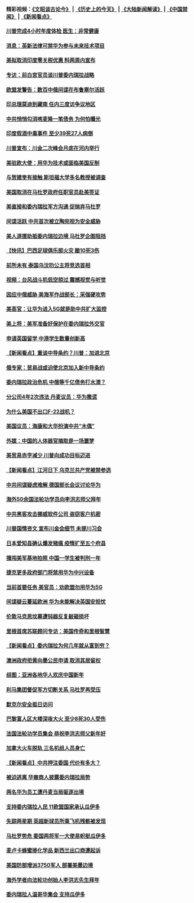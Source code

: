 #### 精彩视频：[《文昭谈古论今》](http://45.32.25.56/wenzhao) | [《历史上的今天》](http://45.32.25.56/today-in-history) | [《大陆新闻解读》](http://45.32.25.56/ntdtv-comedy) | [《中国禁闻》](http://45.32.25.56/ntdtv-news) | [《新闻看点》](http://45.32.25.56/news-insight) 

 #### [川普完成4小时年度体检 医生：非常健康](../pages/nsc418/n11034715.md?t=02100631) 

#### [消息：英新法律可禁华为参与未来技术项目](../pages/nsc418/n11034647.md?t=02100631) 

#### [美拟取消印度零关税优惠 料两周内宣布](../pages/nsc418/n11034785.md?t=02100631) 

#### [专访：前白宫官员谈川普委内瑞拉战略](../pages/nsc418/n11032742.md?t=02100631) 

#### [欧盟发警告：数百中俄间谍在布鲁塞尔活跃](../pages/nsc418/n11034561.md?t=02100631) 

#### [印总理莫迪到藏南 任内三度访争议地区](../pages/nsc418/n11034513.md?t=02100631) 

#### [中共悄悄勾消喀麦隆一笔债务 为何怕曝光](../pages/nsc418/n11029114.md?t=02100631) 

#### [印度假酒中毒事件 至少39死27人病倒](../pages/nsc418/n11034259.md?t=02100631) 

#### [川普宣布：川金二次峰会月底在河内举行](../pages/nsc418/n11034200.md?t=02100631) 

#### [美驻欧大使：用华为技术或面临美国反制](../pages/nsc418/n11033036.md?t=02100631) 

#### [与贺建奎有接触 斯坦福大学多名教授被调查](../pages/nsc418/n11033215.md?t=02100631) 

#### [美国取消在马杜罗政府任职官员赴美签证](../pages/nsc418/n11033030.md?t=02100631) 

#### [美直接和委内瑞拉军方沟通 促抛弃马杜罗](../pages/nsc418/n11032973.md?t=02100631) 

#### [间谍活跃 中共首次被立陶宛视为安全威胁](../pages/nsc418/n11032894.md?t=02100631) 

#### [美人道援助抵委内瑞拉边境 马杜罗企图阻挡](../pages/nsc418/n11032425.md?t=02100631) 

#### [【快讯】巴西足球俱乐部火灾 酿10死3伤](../pages/nsc418/n11032432.md?t=02100631) 

#### [前所未有 泰国乌汶叻公主将竞选首相](../pages/nsc418/n11032312.md?t=02100631) 

#### [视频：台风战斗机低空掠过 震撼视觉与听觉](../pages/nsc418/n11032320.md?t=02100631) 

#### [因应中俄威胁 美海军作战部长：采强硬攻势](../pages/nsc418/n11032214.md?t=02100631) 

#### [美高官：让华为进入5G就是助中共扩大监控](../pages/nsc418/n11031398.md?t=02100631) 

#### [美上将：美军准备好保护在委内瑞拉外交官](../pages/nsc418/n11031207.md?t=02100631) 

#### [申请英国留学 中港学生数量创新高](../pages/nsc418/n11031065.md?t=02100631) 

#### [【新闻看点】重谈中导条约？川普：加进北京](../pages/nsc418/n11031006.md?t=02100631) 

#### [俄专家：贸易战或迫使北京加入新中导条约](../pages/nsc418/n11031121.md?t=02100631) 

#### [委内瑞拉政治危机 中俄等千亿债务打水漂？](../pages/nsc418/n11030947.md?t=02100631) 

#### [分公司4年2次违法 丹麦议员：华为撒谎](../pages/nsc418/n11030843.md?t=02100631) 

#### [为什么美国不出口F-22战机？](../pages/nsc418/n11030207.md?t=02100631) 

#### [美国议员：海康和大华扮演中共“木偶”](../pages/nsc418/n11029708.md?t=02100631) 

#### [外媒：中国的人体器官摘取是一场噩梦](../pages/nsc418/n11028665.md?t=02100631) 

#### [美贸易赤字减少 川普向成功目标迈进](../pages/nsc418/n11028907.md?t=02100631) 

#### [【新闻看点】江河日下 乌克兰共产党被禁参选](../pages/nsc418/n11028799.md?t=02100631) 

#### [中共间谍疑虑难解 德国部长会议讨论华为](../pages/nsc418/n11028800.md?t=02100631) 

#### [海外50余国法轮功学员向李洪志师父拜年](../pages/nsc418/n11010610.md?t=02100631) 

#### [中共黑客攻击挪威软件公司 盗窃客户机密](../pages/nsc418/n11028364.md?t=02100631) 

#### [川普国情咨文 宣布川金会细节 未提川习会](../pages/nsc418/n11027745.md?t=02100631) 

#### [日本爱知县确认爆发猪瘟 疫情扩至五个府县](../pages/nsc418/n11027747.md?t=02100631) 

#### [擅闯美军基地拍照 中国一学生被判刑一年](../pages/nsc418/n11026750.md?t=02100631) 

#### [捷克更多政府部门将禁用华为中兴设备](../pages/nsc418/n11026591.md?t=02100631) 

#### [当前首要任务 美官员：劝欧盟勿用华为5G](../pages/nsc418/n11026496.md?t=02100631) 

#### [间谍疑云蔓延欧洲 华为未能解决英国安担忧](../pages/nsc418/n11026440.md?t=02100631) 

#### [伦敦马克思坟墓遭钝器反复敲砸损坏](../pages/nsc418/n11026332.md?t=02100631) 

#### [里根首席苏联顾问专访：美国传奇和里根智慧](../pages/nsc418/n10994668.md?t=02100631) 

#### [【新闻看点】委内瑞拉为何几年就从富到穷？](../pages/nsc418/n11026084.md?t=02100631) 

#### [澳洲政府拒黄向墨公民申请 取消其居留权](../pages/nsc418/n11026280.md?t=02100631) 

#### [组图：亚洲各地华人欢庆中国新年](../pages/nsc418/n11026068.md?t=02100631) 

#### [利马集团督促军方切断关系 马杜罗再受压](../pages/nsc418/n11026011.md?t=02100631) 

#### [默克尔安全抵日访问](../pages/nsc418/n11025775.md?t=02100631) 

#### [巴黎富人区大楼深夜大火 至少8死30人受伤](../pages/nsc418/n11025606.md?t=02100631) 

#### [法国法轮功学员集会 恭祝李洪志师父新年好](../pages/nsc418/n11024635.md?t=02100631) 

#### [加拿大火车脱轨 三名机组人员身亡](../pages/nsc418/n11025490.md?t=02100631) 

#### [【新闻看点】中共押注委国 代价有多大？](../pages/nsc418/n11024040.md?t=02100631) 

#### [被迫逃离 华裔商人披露委内瑞拉局势](../pages/nsc418/n11024109.md?t=02100631) 

#### [两名华为员工遭丹麦当局驱逐出境](../pages/nsc418/n11024140.md?t=02100631) 

#### [支持委内瑞拉人民 11欧盟国家承认瓜伊多](../pages/nsc418/n11023955.md?t=02100631) 

#### [失踪两星期 英超新球员所乘飞机残骸被发现](../pages/nsc418/n11023876.md?t=02100631) 

#### [马杜罗势危 委国两将军一大使易帜挺瓜伊多](../pages/nsc418/n11023808.md?t=02100631) 

#### [麦卢卡蜂蜜掺化学品 新西兰出口商遭起诉](../pages/nsc418/n11023664.md?t=02100631) 

#### [美国防部增派3750军人 部署美墨边境](../pages/nsc418/n11023230.md?t=02100631) 

#### [海外学者向法轮功创始人李洪志先生拜年](../pages/nsc418/n11022780.md?t=02100631) 

#### [委内瑞拉人温哥华集会 支持瓜伊多](../pages/nsc418/n11023048.md?t=02100631) 

